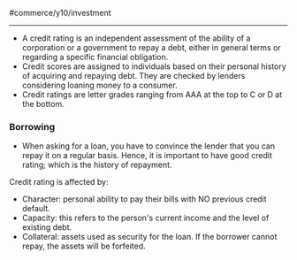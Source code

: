 #commerce/y10/investment 

---
- A credit rating is an independent assessment of the ability of a corporation or a government to repay a debt, either in general terms or regarding a specific financial obligation.
- Credit scores are assigned to individuals based on their personal history of acquiring and repaying debt. They are checked by lenders considering loaning money to a consumer.
- Credit ratings are letter grades ranging from AAA at the top to C or D at the bottom.

### Borrowing
- When asking for a loan, you have to convince the lender that you can repay it on a regular basis. Hence, it is important to have good credit rating; which is the history of repayment.

Credit rating is affected by:
- Character: personal ability to pay their bills with NO previous credit default.
- Capacity: this refers to the person's current income and the level of existing debt.
- Collateral: assets used as security for the loan. If the borrower cannot repay, the assets will be forfeited.
